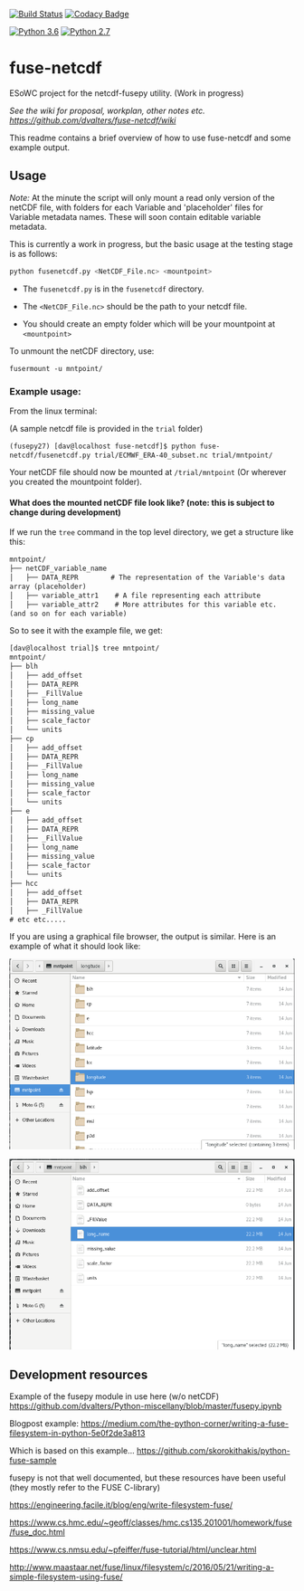 [![Build Status](https://travis-ci.org/dvalters/fuse-netcdf.svg?branch=master)](https://travis-ci.org/dvalters/fuse-netcdf)
[![Codacy Badge](https://api.codacy.com/project/badge/Grade/8fc60d5b983c4a24920b6b53996e1fdd)](https://www.codacy.com/app/dvalters/fuse-netcdf?utm_source=github.com&amp;utm_medium=referral&amp;utm_content=dvalters/fuse-netcdf&amp;utm_campaign=Badge_Grade)

[![Python 3.6](https://img.shields.io/badge/python-3.6-blue.svg)](https://www.python.org/downloads/release/python-360/)
[![Python 2.7](https://img.shields.io/badge/python-2.7-blue.svg)](https://www.python.org/downloads/release/python-270/)



# fuse-netcdf
ESoWC project for the netcdf-fusepy utility. (Work in progress)

_See the wiki for proposal, workplan, other notes etc. https://github.com/dvalters/fuse-netcdf/wiki_

This readme contains a brief overview of how to use fuse-netcdf and some example output.

## Usage

*Note:* At the minute the script will only mount a read only version of the netCDF file, with folders for each Variable and 'placeholder' files for Variable metadata names. These will soon contain editable variable metadata.

This is currently a work in progress, but the basic usage at the testing stage is as follows:

```bash
python fusenetcdf.py <NetCDF_File.nc> <mountpoint>
```
 - The `fusenetcdf.py` is in the `fusenetcdf` directory.

 - The `<NetCDF_File.nc>` should be the path to your netcdf file. 

 - You should create an empty folder which will be your mountpoint at `<mountpoint>`

To unmount the netCDF directory, use:

```
fusermount -u mntpoint/
```

### Example usage:

From the linux terminal:

(A sample netcdf file is provided in the `trial` folder)

```
(fusepy27) [dav@localhost fuse-netcdf]$ python fuse-netcdf/fusenetcdf.py trial/ECMWF_ERA-40_subset.nc trial/mntpoint/
```

Your netCDF file should now be mounted at `/trial/mntpoint` (Or wherever you created the mountpoint folder).

#### What does the mounted netCDF file look like? (note: this is subject to change during development)

If we run the `tree` command in the top level directory, we get a structure like this:

```
mntpoint/
├── netCDF_variable_name
│   ├── DATA_REPR        # The representation of the Variable's data array (placeholder)
│   ├── variable_attr1    # A file representing each attribute
│   ├── variable_attr2    # More attributes for this variable etc.
(and so on for each variable)
```

So to see it with the example file, we get:

```
[dav@localhost trial]$ tree mntpoint/
mntpoint/
├── blh
│   ├── add_offset
│   ├── DATA_REPR
│   ├── _FillValue
│   ├── long_name
│   ├── missing_value
│   ├── scale_factor
│   └── units
├── cp
│   ├── add_offset
│   ├── DATA_REPR
│   ├── _FillValue
│   ├── long_name
│   ├── missing_value
│   ├── scale_factor
│   └── units
├── e
│   ├── add_offset
│   ├── DATA_REPR
│   ├── _FillValue
│   ├── long_name
│   ├── missing_value
│   ├── scale_factor
│   └── units
├── hcc
│   ├── add_offset
│   ├── DATA_REPR
│   ├── _FillValue
# etc etc.....
```

If you are using a graphical file browser, the output is similar. Here is an example of what it should look like:

![variable dirs](docs/variable_dirs.png)

![var_attrs](docs/var_attrs.png)


## Development resources

Example of the fusepy module in use here (w/o netCDF)  https://github.com/dvalters/Python-miscellany/blob/master/fusepy.ipynb

Blogpost example: https://medium.com/the-python-corner/writing-a-fuse-filesystem-in-python-5e0f2de3a813

Which is based on this example... https://github.com/skorokithakis/python-fuse-sample

fusepy is not that well documented, but these resources have been useful (they mostly refer to the FUSE C-library)

https://engineering.facile.it/blog/eng/write-filesystem-fuse/

https://www.cs.hmc.edu/~geoff/classes/hmc.cs135.201001/homework/fuse/fuse_doc.html

https://www.cs.nmsu.edu/~pfeiffer/fuse-tutorial/html/unclear.html

http://www.maastaar.net/fuse/linux/filesystem/c/2016/05/21/writing-a-simple-filesystem-using-fuse/

